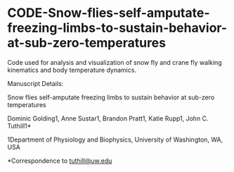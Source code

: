 # CODE-Snow-flies-self-amputate-freezing-limbs-to-sustain-behavior-at-sub-zero-temperatures
Code used for analysis and visualization of snow fly and crane fly walking kinematics and body temperature dynamics.

Manuscript Details:

Snow flies self-amputate freezing limbs to sustain behavior at sub-zero temperatures

Dominic Golding1, Anne Sustar1, Brandon Pratt1, Katie Rupp1, John C. Tuthill1*

1Department of Physiology and Biophysics, University of Washington, WA, USA

*Correspondence to tuthill@uw.edu

